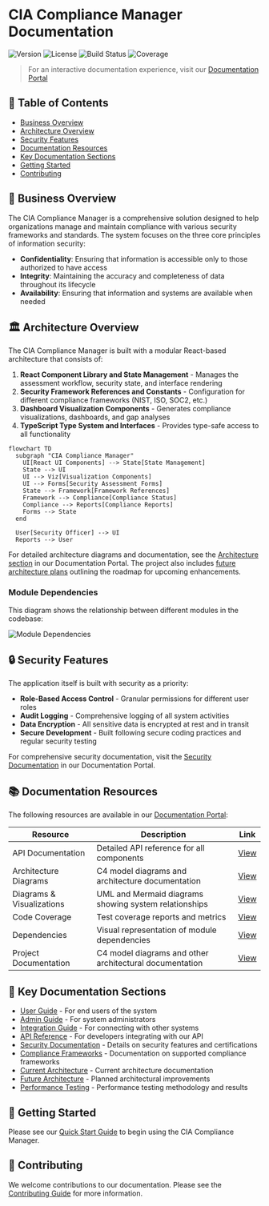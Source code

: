 # CIA Compliance Manager Documentation

![Version](https://img.shields.io/badge/version-1.0.0-blue.svg)
![License](https://img.shields.io/badge/license-MIT-green.svg)
![Build Status](https://img.shields.io/badge/build-passing-brightgreen.svg)
![Coverage](https://img.shields.io/badge/coverage-85%25-yellow.svg)

> For an interactive documentation experience, visit our [Documentation Portal](https://hack23.github.io/cia-compliance-manager/documentation.html)

## 📑 Table of Contents

- [Business Overview](#business-overview)
- [Architecture Overview](#architecture-overview)
- [Security Features](#security-features)
- [Documentation Resources](#documentation-resources)
- [Key Documentation Sections](#key-documentation-sections)
- [Getting Started](#getting-started)
- [Contributing](#contributing)

## 🏢 Business Overview

The CIA Compliance Manager is a comprehensive solution designed to help organizations manage and maintain compliance with various security frameworks and standards. The system focuses on the three core principles of information security:

- **Confidentiality**: Ensuring that information is accessible only to those authorized to have access
- **Integrity**: Maintaining the accuracy and completeness of data throughout its lifecycle
- **Availability**: Ensuring that information and systems are available when needed

## 🏛️ Architecture Overview

The CIA Compliance Manager is built with a modular React-based architecture that consists of:

1. **React Component Library and State Management** - Manages the assessment workflow, security state, and interface rendering
2. **Security Framework References and Constants** - Configuration for different compliance frameworks (NIST, ISO, SOC2, etc.)
3. **Dashboard Visualization Components** - Generates compliance visualizations, dashboards, and gap analyses
4. **TypeScript Type System and Interfaces** - Provides type-safe access to all functionality

```mermaid
flowchart TD
  subgraph "CIA Compliance Manager"
    UI[React UI Components] --> State[State Management]
    State --> UI
    UI --> Viz[Visualization Components]
    UI --> Forms[Security Assessment Forms]
    State --> Framework[Framework References]
    Framework --> Compliance[Compliance Status]
    Compliance --> Reports[Compliance Reports]
    Forms --> State
  end

  User[Security Officer] --> UI
  Reports --> User
```

For detailed architecture diagrams and documentation, see the [Architecture section](https://hack23.github.io/cia-compliance-manager/documentation.html#architecture) in our Documentation Portal. The project also includes [future architecture plans](https://github.com/Hack23/cia-compliance-manager/blob/main/docs/architecture/FUTURE_ARCHITECTURE.md) outlining the roadmap for upcoming enhancements.

### Module Dependencies

This diagram shows the relationship between different modules in the codebase:

![Module Dependencies](https://hack23.github.io/cia-compliance-manager/dependencies/module-dependencies.svg)

## 🔒 Security Features

The application itself is built with security as a priority:

- **Role-Based Access Control** - Granular permissions for different user roles
- **Audit Logging** - Comprehensive logging of all system activities
- **Data Encryption** - All sensitive data is encrypted at rest and in transit
- **Secure Development** - Built following secure coding practices and regular security testing

For comprehensive security documentation, visit the [Security Documentation](https://hack23.github.io/cia-compliance-manager/documentation.html#security) in our Documentation Portal.

## 📚 Documentation Resources

The following resources are available in our [Documentation Portal](https://hack23.github.io/cia-compliance-manager/documentation.html):

| Resource                  | Description                                             | Link                                                                                                 |
| ------------------------- | ------------------------------------------------------- | ---------------------------------------------------------------------------------------------------- |
| API Documentation         | Detailed API reference for all components               | [View](https://hack23.github.io/cia-compliance-manager/api)                                          |
| Architecture Diagrams     | C4 model diagrams and architecture documentation        | [View](https://hack23.github.io/cia-compliance-manager/architecture)                                 |
| Diagrams & Visualizations | UML and Mermaid diagrams showing system relationships   | [View](https://hack23.github.io/cia-compliance-manager/diagrams)                                     |
| Code Coverage             | Test coverage reports and metrics                       | [View](https://hack23.github.io/cia-compliance-manager/coverage)                                     |
| Dependencies              | Visual representation of module dependencies            | [View](https://hack23.github.io/cia-compliance-manager/dependencies/module-dependencies.svg)         |
| Project Documentation     | C4 model diagrams and other architectural documentation | [View](https://github.com/Hack23/cia-compliance-manager/blob/main/docs/architecture/ARCHITECTURE.md) |

## 📝 Key Documentation Sections

- [User Guide](https://github.com/Hack23/cia-compliance-manager/blob/main/docs/user-guide/README.md) - For end users of the system
- [Admin Guide](https://github.com/Hack23/cia-compliance-manager/blob/main/docs/admin-guide/README.md) - For system administrators
- [Integration Guide](https://github.com/Hack23/cia-compliance-manager/blob/main/docs/integration/README.md) - For connecting with other systems
- [API Reference](https://github.com/Hack23/cia-compliance-manager/blob/main/docs/api/README.md) - For developers integrating with our API
- [Security Documentation](https://github.com/Hack23/cia-compliance-manager/blob/main/docs/security/README.md) - Details on security features and certifications
- [Compliance Frameworks](https://github.com/Hack23/cia-compliance-manager/blob/main/docs/frameworks/README.md) - Documentation on supported compliance frameworks
- [Current Architecture](https://github.com/Hack23/cia-compliance-manager/blob/main/docs/architecture/ARCHITECTURE.md) - Current architecture documentation
- [Future Architecture](https://github.com/Hack23/cia-compliance-manager/blob/main/docs/architecture/FUTURE_ARCHITECTURE.md) - Planned architectural improvements
- [Performance Testing](https://github.com/Hack23/cia-compliance-manager/blob/main/docs/performance-testing.md) - Performance testing methodology and results

## 🚀 Getting Started

Please see our [Quick Start Guide](https://github.com/Hack23/cia-compliance-manager/blob/main/docs/getting-started.md) to begin using the CIA Compliance Manager.

## 👥 Contributing

We welcome contributions to our documentation. Please see the [Contributing Guide](https://github.com/Hack23/cia-compliance-manager/blob/main/docs/CONTRIBUTING.md) for more information.
